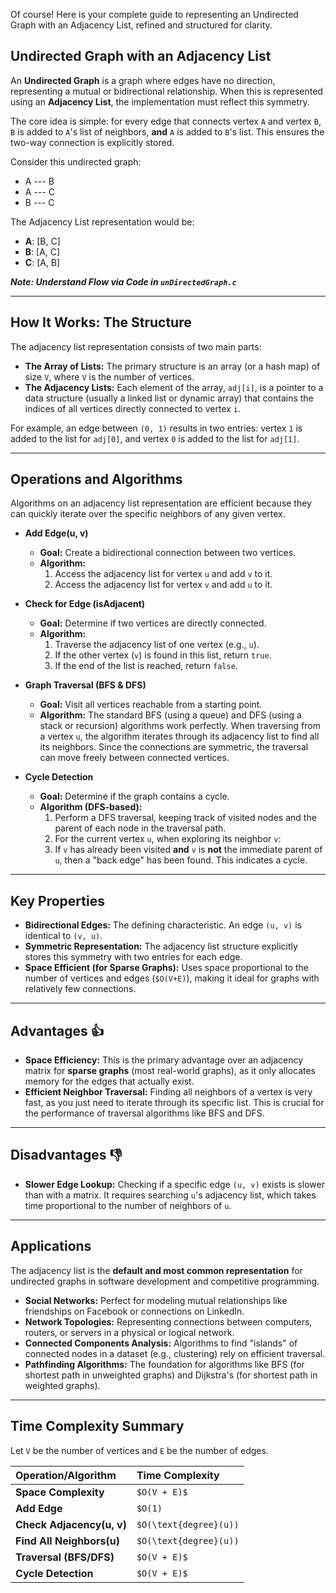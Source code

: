 Of course! Here is your complete guide to representing an Undirected Graph with an Adjacency List, refined and structured for clarity.

## Undirected Graph with an Adjacency List

An **Undirected Graph** is a graph where edges have no direction, representing a mutual or bidirectional relationship. When this is represented using an **Adjacency List**, the implementation must reflect this symmetry.

The core idea is simple: for every edge that connects vertex `A` and vertex `B`, `B` is added to `A`'s list of neighbors, **and** `A` is added to `B`'s list. This ensures the two-way connection is explicitly stored.

Consider this undirected graph:
* A --- B
* A --- C
* B --- C

The Adjacency List representation would be:
* **A**: [B, C]
* **B**: [A, C]
* **C**: [A, B]

***Note: Understand Flow via Code in `unDirectedGraph.c`***

---

## How It Works: The Structure

The adjacency list representation consists of two main parts:

* **The Array of Lists:** The primary structure is an array (or a hash map) of size `V`, where `V` is the number of vertices.
* **The Adjacency Lists:** Each element of the array, `adj[i]`, is a pointer to a data structure (usually a linked list or dynamic array) that contains the indices of all vertices directly connected to vertex `i`.

For example, an edge between `(0, 1)` results in two entries: vertex `1` is added to the list for `adj[0]`, and vertex `0` is added to the list for `adj[1]`.

---

## Operations and Algorithms

Algorithms on an adjacency list representation are efficient because they can quickly iterate over the specific neighbors of any given vertex.

* **Add Edge(u, v)**
    * **Goal:** Create a bidirectional connection between two vertices.
    * **Algorithm:**
        1.  Access the adjacency list for vertex `u` and add `v` to it.
        2.  Access the adjacency list for vertex `v` and add `u` to it.

* **Check for Edge (isAdjacent)**
    * **Goal:** Determine if two vertices are directly connected.
    * **Algorithm:**
        1.  Traverse the adjacency list of one vertex (e.g., `u`).
        2.  If the other vertex (`v`) is found in this list, return `true`.
        3.  If the end of the list is reached, return `false`.

* **Graph Traversal (BFS & DFS)**
    * **Goal:** Visit all vertices reachable from a starting point.
    * **Algorithm:** The standard BFS (using a queue) and DFS (using a stack or recursion) algorithms work perfectly. When traversing from a vertex `u`, the algorithm iterates through its adjacency list to find all its neighbors. Since the connections are symmetric, the traversal can move freely between connected vertices.

* **Cycle Detection**
    * **Goal:** Determine if the graph contains a cycle.
    * **Algorithm (DFS-based):**
        1.  Perform a DFS traversal, keeping track of visited nodes and the parent of each node in the traversal path.
        2.  For the current vertex `u`, when exploring its neighbor `v`:
        3.  If `v` has already been visited **and** `v` is **not** the immediate parent of `u`, then a "back edge" has been found. This indicates a cycle.

---

## Key Properties

* **Bidirectional Edges:** The defining characteristic. An edge `(u, v)` is identical to `(v, u)`.
* **Symmetric Representation:** The adjacency list structure explicitly stores this symmetry with two entries for each edge.
* **Space Efficient (for Sparse Graphs):** Uses space proportional to the number of vertices and edges (`$O(V+E)`), making it ideal for graphs with relatively few connections.

---

## Advantages 👍

* **Space Efficiency:** This is the primary advantage over an adjacency matrix for **sparse graphs** (most real-world graphs), as it only allocates memory for the edges that actually exist.
* **Efficient Neighbor Traversal:** Finding all neighbors of a vertex is very fast, as you just need to iterate through its specific list. This is crucial for the performance of traversal algorithms like BFS and DFS.

---

## Disadvantages 👎

* **Slower Edge Lookup:** Checking if a specific edge `(u, v)` exists is slower than with a matrix. It requires searching `u`'s adjacency list, which takes time proportional to the number of neighbors of `u`.

---

## Applications

The adjacency list is the **default and most common representation** for undirected graphs in software development and competitive programming.

* **Social Networks:** Perfect for modeling mutual relationships like friendships on Facebook or connections on LinkedIn.
* **Network Topologies:** Representing connections between computers, routers, or servers in a physical or logical network.
* **Connected Components Analysis:** Algorithms to find "islands" of connected nodes in a dataset (e.g., clustering) rely on efficient traversal.
* **Pathfinding Algorithms:** The foundation for algorithms like BFS (for shortest path in unweighted graphs) and Dijkstra's (for shortest path in weighted graphs).

---

## Time Complexity Summary

Let `V` be the number of vertices and `E` be the number of edges.

| Operation/Algorithm       | Time Complexity              |
| :------------------------ | :--------------------------- |
| **Space Complexity** | `$O(V + E)$`                |
| **Add Edge** | `$O(1)`                      |
| **Check Adjacency(u, v)** | `$O(\text{degree}(u))`        |
| **Find All Neighbors(u)** | `$O(\text{degree}(u))`        |
| **Traversal (BFS/DFS)** | `$O(V + E)$`                |
| **Cycle Detection** | `$O(V + E)$`                |